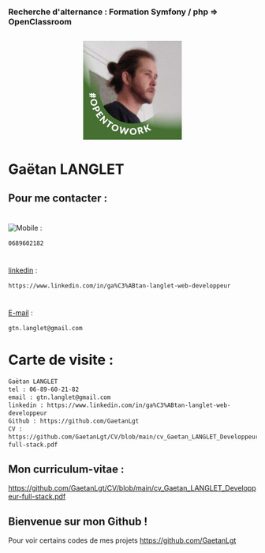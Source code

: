 ### Recherche d'alternance : Formation Symfony / php => OpenClassroom
## 


<div align="center">
	
![Alt Text](https://github.com/GaetanLgt/CV/blob/main/photo.png?raw=true)

</div>

Gaëtan LANGLET
===



## Pour me contacter :

#
![Mobile](call:0689602182) :

	0689602182

#
[linkedin](https://www.linkedin.com/in/ga%C3%ABtan-langlet-web-developpeur) :
 	
	https://www.linkedin.com/in/ga%C3%ABtan-langlet-web-developpeur

#
[E-mail](mailto:gtn.langlet@gmail.com?subject=[github]%20Source%20CV) :
 	
	gtn.langlet@gmail.com


# Carte de visite :


	Gaëtan LANGLET
	tel : 06-89-60-21-82
	email : gtn.langlet@gmail.com
	linkedin : https://www.linkedin.com/in/ga%C3%ABtan-langlet-web-developpeur
	Github : https://github.com/GaetanLgt
	CV : https://github.com/GaetanLgt/CV/blob/main/cv_Gaetan_LANGLET_Developpeur-full-stack.pdf
##

###
Mon curriculum-vitae :
---

<div>
	
https://github.com/GaetanLgt/CV/blob/main/cv_Gaetan_LANGLET_Developpeur-full-stack.pdf
	
</div>


###

Bienvenue sur mon Github !
--
Pour voir certains codes de mes projets https://github.com/GaetanLgt 
